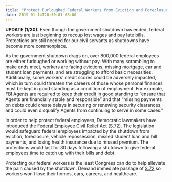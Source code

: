 ```yaml
---
title: "Protect Furloughed Federal Workers from Eviction and Foreclosure "
date: 2019-01-14T20:30:01-08:00
---
```

**UPDATE (1/30):** Even though the government shutdown has ended, federal workers are just beginning to recoup lost wages and pay late bills. Protections are still needed for our civil servants as shutdowns have become more commonplace. 

As the government shutdown drags on, over 800,000 federal employees are either furloughed or working without pay. With many scrambling to make ends meet, workers are facing evictions, missing mortgage, car and student loan payments, and are struggling to afford basic necessities. Additionally, some workers’ credit scores could be adversely impacted, which in turn could threaten the careers of those whose personal finances must be kept in good standing as a condition of employment. For example, FBI Agents are [required to keep their credit in good standing](https://www.vox.com/2019/1/10/18177004/fbi-agents-association-union-shutdown-letter
) to “ensure that Agents are financially stable and responsible” and that “missing payments on debts could create delays in securing or renewing security clearances, and could even disqualify Agents from continuing to serve in some cases.”

In order to help protect federal employees, Democratic lawmakers have introduced the [Federal Employee Civil Relief Act]( https://www.schatz.senate.gov/press-releases/schatz-kilmer-lead-group-of-22-lawmakers-in-introducing-new-legislation-to-protect-federal-workers-and-their-families-from-losing-their-homes-falling-behind-in-paying-bills-during-shutdown) (S.72). The legislation would safeguard federal employees impacted by the shutdown from eviction, foreclosure, vehicle repossession, missed student loan and bill payments, and losing health insurance due to missed premium. The protections would last for 30 days following a shutdown to give federal employees time to catch up with their bills and debt. 

Protecting our federal workers is the least Congress can do to help alleviate the pain caused by the shutdown. Demand immediate passage of [S.72](https://www.congress.gov/bill/116th-congress/senate-bill/72?q=%7B%22search%22%3A%5B%22schatz%22%5D%7D&s=1&r=1) so workers won’t lose their homes, cars, careers, and healthcare. 
